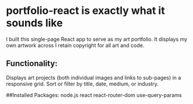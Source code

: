 # portfolio-react is exactly what it sounds like
I built this single-page React app to serve as my art portfolio. It displays my own artwork across
I retain copyright for all art and code.

## Functionality:
Displays art projects (both individual images and links to sub-pages) in a responsive grid.
Sort or filter by title, date, medium, or industry.

##Installed Packages:
node.js
react
react-router-dom
use-query-params